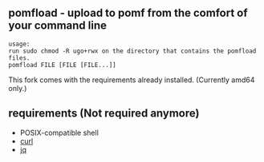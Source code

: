 pomfload - upload to pomf from the comfort of your command line
----

```
usage:
run sudo chmod -R ugo+rwx on the directory that contains the pomfload files.
pomfload FILE [FILE [FILE...]]

```

This fork comes with the requirements already installed. (Currently amd64 only.)

requirements (Not required anymore)
---
* POSIX-compatible shell
* [curl](http://curl.haxx.se/)
* [jq](http://stedolan.github.io/jq/)
